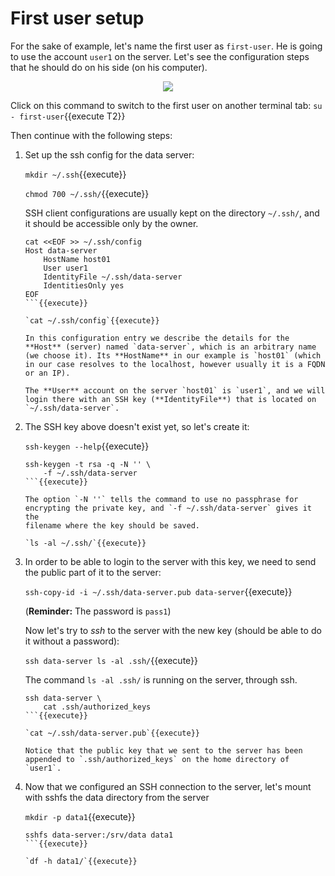 # First user setup

For the sake of example, let's name the first user as `first-user`. He
is going to use the account `user1` on the server. Let's see the
configuration steps that he should do on his side (on his computer).

<p align="center">
<img src="/dashohoxha/courses/misc/sharing-data-with-sshfs/assets/sshfs-data-sharing.png">
</p>

Click on this command to switch to the first user on another terminal
tab: `su - first-user`{{execute T2}}

Then continue with the following steps:

1. Set up the ssh config for the data server:
   
   `mkdir ~/.ssh`{{execute}}
   
   `chmod 700 ~/.ssh/`{{execute}}
   
   SSH client configurations are usually kept on the directory
   `~/.ssh/`, and it should be accessible only by the owner.
   
   ```
   cat <<EOF >> ~/.ssh/config
   Host data-server
       HostName host01
       User user1
       IdentityFile ~/.ssh/data-server
       IdentitiesOnly yes 
   EOF
   ```{{execute}}

   `cat ~/.ssh/config`{{execute}}
   
   In this configuration entry we describe the details for the
   **Host** (server) named `data-server`, which is an arbitrary name
   (we choose it). Its **HostName** in our example is `host01` (which
   in our case resolves to the localhost, however usually it is a FQDN
   or an IP).
   
   The **User** account on the server `host01` is `user1`, and we will
   login there with an SSH key (**IdentityFile**) that is located on
   `~/.ssh/data-server`.
   
2. The SSH key above doesn't exist yet, so let's create it:

   `ssh-keygen --help`{{execute}}

   ```
   ssh-keygen -t rsa -q -N '' \
       -f ~/.ssh/data-server
   ```{{execute}}
   
   The option `-N ''` tells the command to use no passphrase for
   encrypting the private key, and `-f ~/.ssh/data-server` gives it the
   filename where the key should be saved.
   
   `ls -al ~/.ssh/`{{execute}}
   
3. In order to be able to login to the server with this key, we need
   to send the public part of it to the server:
   
   `ssh-copy-id -i ~/.ssh/data-server.pub data-server`{{execute}}
   
   (**Reminder:** The password is `pass1`)
   
   Now let's try to *ssh* to the server with the new key (should be
   able to do it without a password):
   
   `ssh data-server ls -al .ssh/`{{execute}}
   
   The command `ls -al .ssh/` is running on the server, through ssh.
   
   ```
   ssh data-server \
       cat .ssh/authorized_keys
   ```{{execute}}
   
   `cat ~/.ssh/data-server.pub`{{execute}}
   
   Notice that the public key that we sent to the server has been
   appended to `.ssh/authorized_keys` on the home directory of
   `user1`.
   
4. Now that we configured an SSH connection to the server, let's
   mount with sshfs the data directory from the server

   `mkdir -p data1`{{execute}}

   ```
   sshfs data-server:/srv/data data1
   ```{{execute}}

   `df -h data1/`{{execute}}
